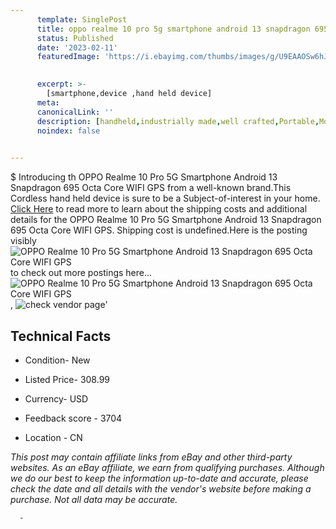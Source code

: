```yaml
---
      template: SinglePost
      title: oppo realme 10 pro 5g smartphone android 13 snapdragon 695 octa core wifi gps
      status: Published
      date: '2023-02-11'
      featuredImage: 'https://i.ebayimg.com/thumbs/images/g/U9EAAOSw6hJjfg9g/s-l225.jpg'
       

      excerpt: >-
        [smartphone,device ,hand held device]
      meta:
      canonicalLink: ''
      description: [handheld,industrially made,well crafted,Portable,Mobile,Compact,Convenient,Lightweight,Maneuverable,Man-portable,Miniature,Carriable,Hand-held,Light,Holdable,Transportable,Mobile device,Pocket-sized,On-the-go,Wireless,Cordless,Compact size,Convenient size, smartphone,device ,hand held device]
      noindex: false
      

---
```

$
      Introducing th OPPO Realme 10 Pro 5G Smartphone Android 13 Snapdragon 695 Octa Core WIFI GPS from a well-known brand.This Cordless hand held device is sure to be a Subject-of-interest in your home. [Click Here](https://www.ebay.com/itm/285063861613?hash=item425f21556d%3Ag%3AU9EAAOSw6hJjfg9g&mkevt=1&mkcid=1&mkrid=711-53200-19255-0&campid=%253CePNCampaignId%253E&customid=%253CreferenceId%253E&toolid=10049) to read more to learn about the shipping costs and additional details for the OPPO Realme 10 Pro 5G Smartphone Android 13 Snapdragon 695 Octa Core WIFI GPS. Shipping cost is undefined.Here is the posting visibly ![OPPO Realme 10 Pro 5G Smartphone Android 13 Snapdragon 695 Octa Core WIFI GPS](https://i.ebayimg.com/thumbs/images/g/U9EAAOSw6hJjfg9g/s-l225.jpg) to check out more postings here... ![OPPO Realme 10 Pro 5G Smartphone Android 13 Snapdragon 695 Octa Core WIFI GPS](https://i.ebayimg.com/images/g/U9EAAOSw6hJjfg9g/s-l960.jpg), ![check vendor page](https://origin-galleryplus.ebayimg.com/ws/web/285063861613_2_0_1/225x225.jpg,https://origin-galleryplus.ebayimg.com/ws/web/285063861613_3_0_1/225x225.jpg,https://origin-galleryplus.ebayimg.com/ws/web/285063861613_4_0_1/225x225.jpg,https://origin-galleryplus.ebayimg.com/ws/web/285063861613_5_0_1/225x225.jpg,https://origin-galleryplus.ebayimg.com/ws/web/285063861613_6_0_1/225x225.jpg)'

      

 ## Technical Facts 



     
      

 - Condition- New 


      

 - Listed Price- 308.99 


      

 - Currency- USD 


      

 - Feedback score - 3704 


      

 - Location - CN 


      
      

 *_This post may contain affiliate links from eBay and other third-party websites. As an eBay affiliate, we earn from qualifying purchases. Although we do our best to keep the information up-to-date and accurate, please check the date and all details with the vendor's website before making a purchase. Not all data may be accurate._*




      -
